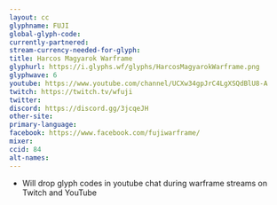 ```yaml
---
layout: cc
glyphname: FUJI
global-glyph-code: 
currently-partnered: 
stream-currency-needed-for-glyph: 
title: Harcos Magyarok Warframe
glyphurl: https://i.glyphs.wf/glyphs/HarcosMagyarokWarframe.png
glyphwave: 6
youtube: https://www.youtube.com/channel/UCXw34gpJrC4LgXSQdBlU8-A
twitch: https://twitch.tv/wfuji
twitter: 
discord: https://discord.gg/3jcqeJH
other-site: 
primary-language: 
facebook: https://www.facebook.com/fujiwarframe/
mixer: 
ccid: 84
alt-names: 
---
```

* Will drop glyph codes in youtube chat during warframe streams on Twitch and YouTube
